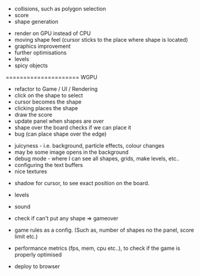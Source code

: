 + collisions, such as polygon selection
+ score
+ shape generation
- render on GPU instead of CPU
- moving shape feel (cursor sticks to the place where shape is located)
- graphics improvement
- further optimisations
- levels
- spicy objects




===================== WGPU
+ refactor to Game / UI / Rendering
+ click on the shape to select
+ cursor becomes the shape
+ clicking places the shape
+ draw the score
+ update panel when shapes are over
+ shape over the board checks if we can place it
+ bug (can place shape over the edge)


- juicyness - i.e. background, particle effects, colour changes
- may be some image opens in the background
- debug mode - where I can see all shapes, grids, make levels, etc..
- configuring the text buffers
- nice textures
+ shadow for cursor, to see exact position on the board.
- levels
- sound
- check if can't put any shape => gameover
- game rules as a config. (Such as, number of shapes no the panel, score limit etc.)
- performance metrics (fps, mem, cpu etc..), to check if the game is properly optimised

- deploy to browser
